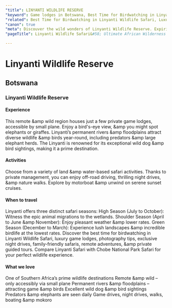 ```yaml
---
"title": LINYANTI WILDLIFE RESERVE
"keyword": Game lodges in Botswana, Best Time for Birdwatching in Linyanti Wildlife Safari
"related": Best Time for Birdwatching in Linyanti Wildlife Safari, Luxury Lodges for Linyanti Wildlife Safari, Photography, Tips for Linyanti Wildlife Safari, Exclusive Night Drives in Linyanti Wildlife Safari, Family-Friendly Safaris in Linyanti Wildlife Area, Remote Safari Adventures in Linyanti Wetlands, Birding Paradise&#58; Linyanti Wildlife Safari Guide, Linyanti Safari vs. Chobe National Park Safari,  Private Guided Tours in Linyanti Wildlife Reserve.
"canon": true
"meta": Discouver the wild wonders of Linyanti Wildlife Reserve. Expiriencel luxury lodges, unique safaris, and exceptional wildlife encounters in this remote African paradise.
"pageTitle": Linyanti Wildlife Safari&#58; Ultimate African Wilderness Experience

---
```


# Linyanti Wildlife Reserve
## Botswana
### Linyanti Wildlife Reserve

#### Experience
This remote &amp wild region houses just a few private game lodges, accessible by small plane. Enjoy a bird's-eye view, &amp you might spot elephants or giraffes.
Linyanti’s permanent rivers &amp floodplains attract diverse wildlife &amp birds year-round, including predators &amp large elephant herds.
The Linyanti is renowned for its exceptional wild dog &amp bird sightings, making it a prime destination.

#### Activities
Choose from a variety of land &amp water-based safari activities. Thanks to private management, you can enjoy off-road driving, thrilling night drives, &amp nature walks. Explore by motorboat &amp unwind on serene sunset cruises.

#### When to travel
Linyanti offers three distinct safari seasons:
High Season (July to October): Witness the epic animal migrations to the wetlands.
Shoulder Season (April to June &amp November): Enjoy pleasant weather &amp lower rates.
Green Season (December to March): Experience lush landscapes &amp incredible birdlife at the lowest rates.
Discover the best time for birdwatching in Linyanti Wildlife Safari, luxury game lodges, photography tips, exclusive night drives, family-friendly safaris, remote adventures, &amp private guided tours. Compare Linyanti Safari with Chobe National Park Safari for your perfect wildlife experience.


#### What we love
One of Southern Africa’s prime wildlife destinations
Remote &amp wild – only accessibly via small plane
Permanent rivers &amp floodplains – attracting game &amp birds
Excellent wild dog &amp bird sightings
Predators &amp elephants are seen daily
Game drives, night drives, walks, boating &amp mokoro